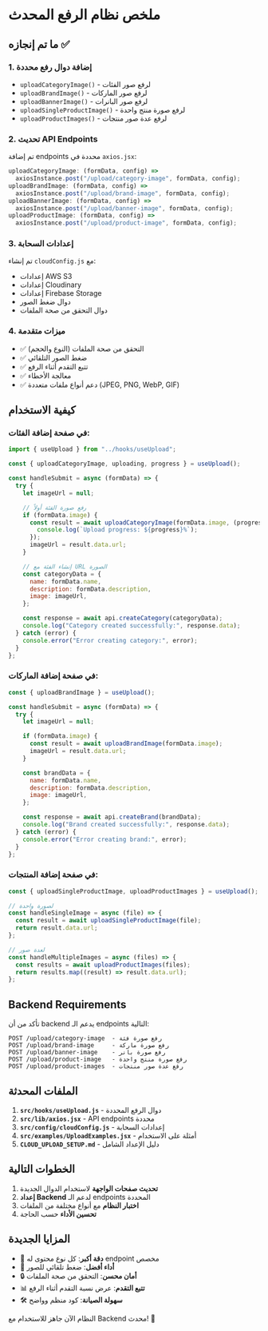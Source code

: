 # ملخص نظام الرفع المحدث

## ما تم إنجازه ✅

### 1. **إضافة دوال رفع محددة**

- `uploadCategoryImage()` - لرفع صور الفئات
- `uploadBrandImage()` - لرفع صور الماركات
- `uploadBannerImage()` - لرفع صور البانرات
- `uploadSingleProductImage()` - لرفع صورة منتج واحدة
- `uploadProductImages()` - لرفع عدة صور منتجات

### 2. **تحديث API Endpoints**

تم إضافة endpoints محددة في `axios.jsx`:

```javascript
uploadCategoryImage: (formData, config) =>
  axiosInstance.post("/upload/category-image", formData, config);
uploadBrandImage: (formData, config) =>
  axiosInstance.post("/upload/brand-image", formData, config);
uploadBannerImage: (formData, config) =>
  axiosInstance.post("/upload/banner-image", formData, config);
uploadProductImage: (formData, config) =>
  axiosInstance.post("/upload/product-image", formData, config);
```

### 3. **إعدادات السحابة**

تم إنشاء `cloudConfig.js` مع:

- إعدادات AWS S3
- إعدادات Cloudinary
- إعدادات Firebase Storage
- دوال ضغط الصور
- دوال التحقق من صحة الملفات

### 4. **ميزات متقدمة**

- ✅ التحقق من صحة الملفات (النوع والحجم)
- ✅ ضغط الصور التلقائي
- ✅ تتبع التقدم أثناء الرفع
- ✅ معالجة الأخطاء
- ✅ دعم أنواع ملفات متعددة (JPEG, PNG, WebP, GIF)

## كيفية الاستخدام

### في صفحة إضافة الفئات:

```javascript
import { useUpload } from "../hooks/useUpload";

const { uploadCategoryImage, uploading, progress } = useUpload();

const handleSubmit = async (formData) => {
  try {
    let imageUrl = null;

    // رفع صورة الفئة أولاً
    if (formData.image) {
      const result = await uploadCategoryImage(formData.image, (progress) => {
        console.log(`Upload progress: ${progress}%`);
      });
      imageUrl = result.data.url;
    }

    // إنشاء الفئة مع URL الصورة
    const categoryData = {
      name: formData.name,
      description: formData.description,
      image: imageUrl,
    };

    const response = await api.createCategory(categoryData);
    console.log("Category created successfully:", response.data);
  } catch (error) {
    console.error("Error creating category:", error);
  }
};
```

### في صفحة إضافة الماركات:

```javascript
const { uploadBrandImage } = useUpload();

const handleSubmit = async (formData) => {
  try {
    let imageUrl = null;

    if (formData.image) {
      const result = await uploadBrandImage(formData.image);
      imageUrl = result.data.url;
    }

    const brandData = {
      name: formData.name,
      description: formData.description,
      image: imageUrl,
    };

    const response = await api.createBrand(brandData);
    console.log("Brand created successfully:", response.data);
  } catch (error) {
    console.error("Error creating brand:", error);
  }
};
```

### في صفحة إضافة المنتجات:

```javascript
const { uploadSingleProductImage, uploadProductImages } = useUpload();

// لصورة واحدة
const handleSingleImage = async (file) => {
  const result = await uploadSingleProductImage(file);
  return result.data.url;
};

// لعدة صور
const handleMultipleImages = async (files) => {
  const results = await uploadProductImages(files);
  return results.map((result) => result.data.url);
};
```

## Backend Requirements

تأكد من أن backend يدعم الـ endpoints التالية:

```
POST /upload/category-image  - رفع صورة فئة
POST /upload/brand-image     - رفع صورة ماركة
POST /upload/banner-image    - رفع صورة بانر
POST /upload/product-image   - رفع صورة منتج واحدة
POST /upload/product-images  - رفع عدة صور منتجات
```

## الملفات المحدثة

1. **`src/hooks/useUpload.js`** - دوال الرفع المحددة
2. **`src/lib/axios.jsx`** - API endpoints محددة
3. **`src/config/cloudConfig.js`** - إعدادات السحابة
4. **`src/examples/UploadExamples.jsx`** - أمثلة على الاستخدام
5. **`CLOUD_UPLOAD_SETUP.md`** - دليل الإعداد الشامل

## الخطوات التالية

1. **تحديث صفحات الواجهة** لاستخدام الدوال الجديدة
2. **إعداد Backend** لدعم الـ endpoints المحددة
3. **اختبار النظام** مع أنواع مختلفة من الملفات
4. **تحسين الأداء** حسب الحاجة

## المزايا الجديدة

- 🎯 **دقة أكبر**: كل نوع محتوى له endpoint مخصص
- 🚀 **أداء أفضل**: ضغط تلقائي للصور
- 🔒 **أمان محسن**: التحقق من صحة الملفات
- 📊 **تتبع التقدم**: عرض نسبة التقدم أثناء الرفع
- 🛠️ **سهولة الصيانة**: كود منظم وواضح

النظام الآن جاهز للاستخدام مع Backend محدث! 🎉
